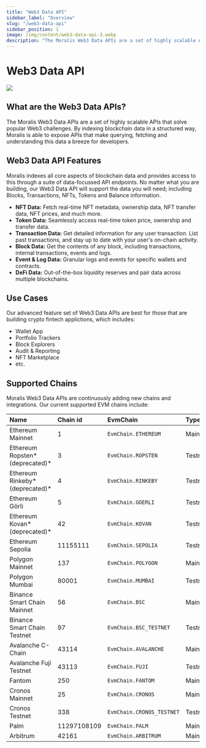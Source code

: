 ```yaml
---
title: "Web3 Data API"
sidebar_label: "Overview"
slug: "/web3-data-api"
sidebar_position: 1
image: /img/content/web3-data-api-3.webp
description: "The Moralis Web3 Data APIs are a set of highly scalable APIs that solve popular Web3 challenges. By indexing blockchain data in a structured way, Moralis is able to expose APIs that make querying, fetching and understanding this data a breeze for developers."
---
```


# Web3 Data API

![](/img/content/web3-data-api-3.webp)

## What are the Web3 Data APIs?

The Moralis Web3 Data APIs are a set of highly scalable APIs that solve popular Web3 challenges. By indexing blockchain data in a structured way, Moralis is able to expose APIs that make querying, fetching and understanding this data a breeze for developers.

## Web3 Data API Features

Moralis indexes all core aspects of blockchain data and provides access to this through a suite of data-focussed API endpoints. No matter what you are building, our Web3 Data API will support the data you will need; including Blocks, Transactions, NFTs, Tokens and Balance information.

- **NFT Data:** Fetch real-time NFT metadata, ownership data, NFT transfer data, NFT prices, and much more.
- **Token Data:** Seamlessly access real-time token price, ownership and transfer data.
- **Transaction Data:** Get detailed information for any user transaction. List past transactions, and stay up to date with your user's on-chain activity.
- **Block Data:** Get the contents of any block, including transactions, internal transactions, events and logs.
- **Event & Log Data:** Granular logs and events for specific wallets and contracts.
- **DeFi Data:** Out-of-the-box liquidity reserves and pair data across multiple blockchains.

## Use Cases

Our advanced feature set of Web3 Data APIs are best for those that are building crypto fintech applictions, which includes:

- Wallet App
- Portfolio Trackers
- Block Explorers
- Audit & Reporting
- NFT Marketplace
- etc.

## Supported Chains

Moralis Web3 Data APIs are continuously adding new chains and integrations. Our current supported EVM chains include:

| Name                            | Chain id    | EvmChain                  | Type    |
| :------------------------------ | :---------- | :------------------------ | :------ |
| Ethereum Mainnet                | 1           | `EvmChain.ETHEREUM`       | Mainnet |
| Ethereum Ropsten* (deprecated)* | 3           | `EvmChain.ROPSTEN`        | Testnet |
| Ethereum Rinkeby* (deprecated)* | 4           | `EvmChain.RINKEBY`        | Testnet |
| Ethereum Görli                  | 5           | `EvmChain.GOERLI`         | Testnet |
| Ethereum Kovan* (deprecated)*   | 42          | `EvmChain.KOVAN`          | Testnet |
| Ethereum Sepolia                | 11155111    | `EvmChain.SEPOLIA`        | Testnet |
| Polygon Mainnet                 | 137         | `EvmChain.POLYGON`        | Mainnet |
| Polygon Mumbai                  | 80001       | `EvmChain.MUMBAI`         | Testnet |
| Binance Smart Chain Mainnet     | 56          | `EvmChain.BSC`            | Mainnet |
| Binance Smart Chain Testnet     | 97          | `EvmChain.BSC_TESTNET`    | Testnet |
| Avalanche C-Chain               | 43114       | `EvmChain.AVALANCHE`      | Mainnet |
| Avalanche Fuji Testnet          | 43113       | `EvmChain.FUJI`           | Testnet |
| Fantom                          | 250         | `EvmChain.FANTOM`         | Mainnet |
| Cronos Mainnet                  | 25          | `EvmChain.CRONOS`         | Mainnet |
| Cronos Testnet                  | 338         | `EvmChain.CRONOS_TESTNET` | Testnet |
| Palm                            | 11297108109 | `EvmChain.PALM`           | Mainnet |
| Arbitrum                        | 42161       | `EvmChain.ARBITRUM`       | Mainnet |

